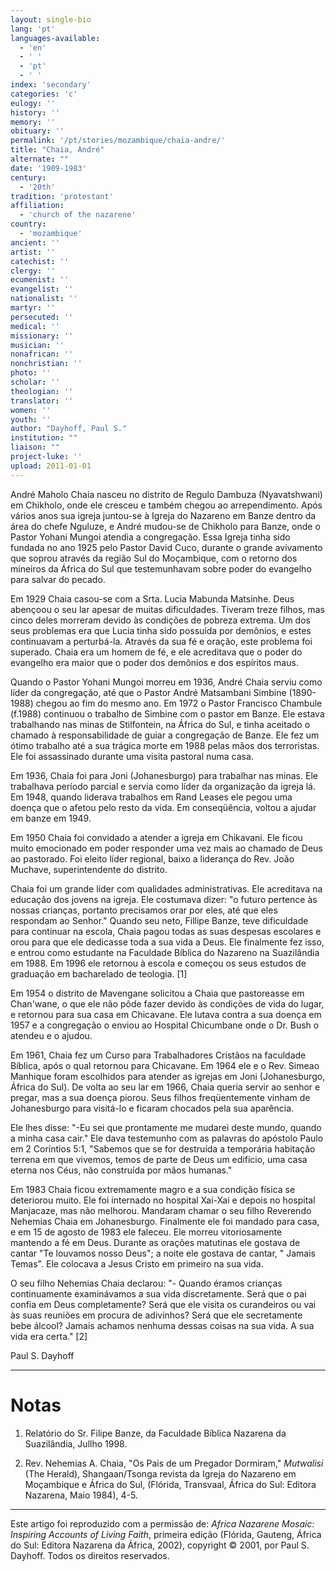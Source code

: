 ```yaml
---
layout: single-bio
lang: 'pt'
languages-available:
  - 'en'
  - ' '
  - 'pt'
  - ' '
index: 'secondary'
categories: 'c'
eulogy: ''
history: ''
memory: ''
obituary: ''
permalink: '/pt/stories/mozambique/chaia-andre/'
title: "Chaia, André"
alternate: ""
date: '1909-1983'
century:
  - '20th'
tradition: 'protestant'
affiliation:
  - 'church of the nazarene'
country:
  - 'mozambique'
ancient: ''
artist: ''
catechist: ''
clergy: ''
ecumenist: ''
evangelist: ''
nationalist: ''
martyr: ''
persecuted: ''
medical: ''
missionary: ''
musician: ''
nonafrican: ''
nonchristian: ''
photo: ''
scholar: ''
theologian: ''
translator: ''
women: ''
youth: ''
author: "Dayhoff, Paul S."
institution: ""
liaison: ""
project-luke: ''
upload: 2011-01-01
---
```




André Maholo Chaia nasceu no distrito de Regulo Dambuza (Nyavatshwani) em Chikholo, onde ele cresceu e também chegou ao arrependimento. Após vários anos sua igreja juntou-se à Igreja do Nazareno em Banze dentro da área do chefe Nguluze, e André mudou-se de Chikholo para Banze, onde o Pastor Yohani Mungoi atendia a congregação. Essa Igreja tinha sido fundada no ano 1925 pelo Pastor David Cuco, durante o grande avivamento que soprou através da região Sul do Moçambique, com o retorno dos mineiros da África do Sul que testemunhavam sobre poder do evangelho para salvar do pecado.

Em 1929 Chaia casou-se com a Srta. Lucia Mabunda Matsinhe. Deus abençoou o seu lar apesar de muitas dificuldades. Tiveram treze filhos, mas cinco deles morreram devido às condições de pobreza extrema. Um dos seus problemas era que Lucia tinha sido possuída por demônios, e estes continuavam a perturbá-la. Através da sua fé e oração, este problema foi superado. Chaia era um homem de fé, e ele acreditava que o poder do evangelho era maior que o poder dos demônios e dos espíritos maus.

Quando o Pastor Yohani Mungoi morreu em 1936, André Chaia serviu como líder da congregação, até que o Pastor André Matsambani Simbine (1890-1988) chegou ao fim do mesmo ano. Em 1972 o Pastor Francisco Chambule (f.1988)  continuou o trabalho de Simbine com o pastor em Banze. Ele estava trabalhando nas minas de Stilfontein, na África do Sul, e tinha aceitado o chamado à responsabilidade de guiar a congregação de Banze. Ele fez um ótimo trabalho até a sua trágica morte em 1988 pelas mãos dos terroristas. Ele foi assassinado durante uma visita pastoral numa casa.

Em 1936, Chaia foi para Joni (Johanesburgo) para trabalhar nas minas. Ele trabalhava período parcial e servia como líder da organização da igreja lá. Em 1948, quando liderava trabalhos em Rand Leases ele pegou uma doença que o afetou pelo resto da vida. Em conseqüência, voltou a ajudar em banze em 1949.

Em 1950 Chaia foi convidado a atender a igreja em Chikavani. Ele ficou muito emocionado em poder responder uma vez mais ao chamado de Deus ao pastorado. Foi eleito líder regional, baixo a liderança do Rev. João Muchave, superintendente do distrito.

Chaia foi um grande líder com qualidades administrativas. Ele acreditava na educação dos jovens na igreja. Ele costumava dizer: "o futuro pertence às nossas crianças, portanto precisamos orar por eles, até que eles respondam ao Senhor." Quando seu neto, Fillipe Banze, teve dificuldade para continuar na escola, Chaia pagou todas as suas despesas escolares e orou para que ele dedicasse toda a sua vida a Deus. Ele finalmente fez isso, e entrou como estudante na Faculdade Bíblica do Nazareno na Suazilândia em 1988. Em 1996 ele retornou à escola e começou os seus estudos de graduação em bacharelado de teologia. [1]

Em 1954 o distrito de Mavengane solicitou a Chaia que pastoreasse em Chan'wane, o que ele não pôde fazer devido às condições de vida do lugar, e retornou para sua casa em Chicavane. Ele lutava contra a sua doença em 1957 e a congregação o enviou ao Hospital Chicumbane onde o Dr. Bush o atendeu e o ajudou.

Em 1961, Chaia fez um Curso para Trabalhadores Cristãos na faculdade Bíblica, após o qual retornou para Chicavane. Em 1964 ele e o Rev. Simeao Manhique foram escolhidos para atender as igrejas em Joni (Johanesburgo, África do Sul). De volta ao seu lar em 1966, Chaia queria servir ao senhor e pregar, mas a sua doença piorou. Seus filhos freqüentemente vinham de Johanesburgo para visitá-lo e ficaram chocados pela sua aparência.

Ele lhes disse: "-Eu sei que prontamente me mudarei deste mundo, quando a minha casa cair." Ele dava testemunho com as palavras do apóstolo Paulo em 2 Coríntios 5:1, "Sabemos que se for destruída a temporária habitação terrena em que vivemos, temos de parte de Deus um edifício, uma casa eterna nos Céus, não construída por mãos humanas."

Em 1983 Chaia ficou extremamente magro e a sua condição física se deteriorou muito. Ele foi internado no hospital Xai-Xai e depois no hospital Manjacaze, mas não melhorou. Mandaram chamar o seu filho Reverendo Nehemias Chaia em Johanesburgo. Finalmente ele foi mandado para casa, e em 15 de agosto de 1983 ele faleceu. Ele morreu vitoriosamente mantendo a fé em Deus. Durante as orações matutinas ele gostava de cantar "Te louvamos nosso Deus"; a noite ele gostava de cantar, " Jamais Temas". Ele colocava a Jesus Cristo em primeiro na sua vida.

O seu filho Nehemias Chaia declarou: "- Quando éramos crianças continuamente examinávamos a sua vida discretamente. Será que o pai confia em Deus completamente? Será que ele visita os curandeiros ou vai às suas reuniões em procura de adivinhos? Será que ele secretamente bebe álcool? Jamais achamos nenhuma dessas coisas na sua vida. A sua vida era certa." [2]

Paul S. Dayhoff

---

# Notas

1. Relatório do Sr. Filipe Banze, da Faculdade Bíblica Nazarena da Suazilândia, Jullho 1998.

2. Rev. Nehemias A. Chaia, "Os Pais de um Pregador Dormiram," *Mutwalisi* (The Herald), Shangaan/Tsonga revista da Igreja do Nazareno em Moçambique e África do Sul, (Flórida, Transvaal, África do Sul:  Editora Nazarena, Maio 1984), 4-5.

---

Este artigo foi reproduzido com a permissão de: *Africa Nazarene Mosaic: Inspiring Accounts of Living Faith*, primeira edição (Flórida, Gauteng, África do Sul: Editora Nazarena da África, 2002), copyright © 2001, por Paul S. Dayhoff. Todos os direitos reservados.